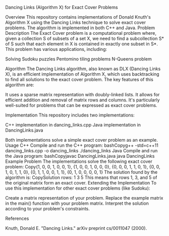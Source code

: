 Dancing Links (Algorithm X) for Exact Cover Problems

Overview
This repository contains implementations of Donald Knuth's Algorithm X using the Dancing Links technique to solve exact cover problems. The algorithm is implemented in both C++ and Java.
Problem Description
The Exact Cover problem is a computational problem where, given a collection S of subsets of a set X, we need to find a subcollection S* of S such that each element in X is contained in exactly one subset in S*.
This problem has various applications, including:

Solving Sudoku puzzles
Pentomino tiling problems
N-Queens problem

Algorithm
The Dancing Links algorithm, also known as DLX (Dancing Links X), is an efficient implementation of Algorithm X, which uses backtracking to find all solutions to the exact cover problem. The key features of this algorithm are:

It uses a sparse matrix representation with doubly-linked lists.
It allows for efficient addition and removal of matrix rows and columns.
It's particularly well-suited for problems that can be expressed as exact cover problems.

Implementation
This repository includes two implementations:

C++ implementation in dancing_links.cpp
Java implementation in DancingLinks.java

Both implementations solve a simple exact cover problem as an example.
Usage
C++
Compile and run the C++ program:
bashCopyg++ -std=c++11 dancing_links.cpp -o dancing_links
./dancing_links
Java
Compile and run the Java program:
bashCopyjavac DancingLinks.java
java DancingLinks
Example Problem
The implementations solve the following exact cover problem:
Copy{1, 0, 0, 1, 0, 0, 1},
{1, 0, 0, 1, 0, 0, 0},
{0, 0, 0, 1, 1, 0, 1},
{0, 0, 1, 0, 1, 1, 0},
{0, 1, 1, 0, 0, 1, 1},
{0, 1, 0, 0, 0, 0, 1}
The solution found by the algorithm is:
CopySolution rows: 1 3 5
This means that rows 1, 3, and 5 of the original matrix form an exact cover.
Extending the Implementation
To use this implementation for other exact cover problems (like Sudoku):

Create a matrix representation of your problem.
Replace the example matrix in the main() function with your problem matrix.
Interpret the solution according to your problem's constraints.

References

Knuth, Donald E. "Dancing Links." arXiv preprint cs/0011047 (2000).